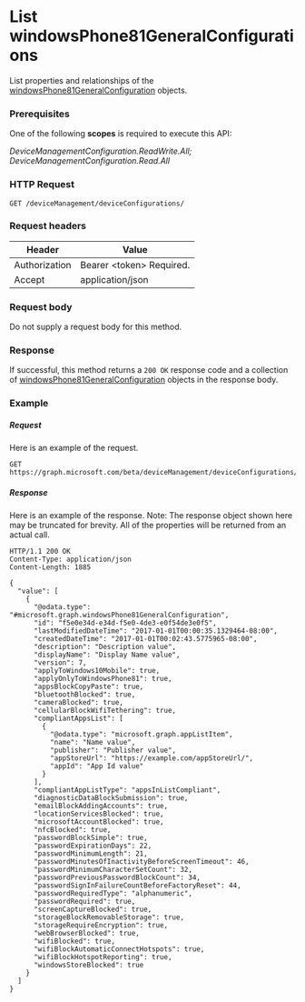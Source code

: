 ﻿# List windowsPhone81GeneralConfigurations
List properties and relationships of the [windowsPhone81GeneralConfiguration](../resources/intune_deviceconfig_windowsphone81generalconfiguration.md) objects.
### Prerequisites
One of the following **scopes** is required to execute this API:

*DeviceManagementConfiguration.ReadWrite.All; DeviceManagementConfiguration.Read.All*
### HTTP Request
<!-- {
  "blockType": "ignored"
}
-->
```http
GET /deviceManagement/deviceConfigurations/
```

### Request headers
|Header|Value|
|---|---|
|Authorization|Bearer &lt;token&gt; Required.|
|Accept|application/json|

### Request body
Do not supply a request body for this method.

### Response
If successful, this method returns a `200 OK` response code and a collection of [windowsPhone81GeneralConfiguration](../resources/intune_deviceconfig_windowsphone81generalconfiguration.md) objects in the response body.

### Example
##### Request
Here is an example of the request.
```http
GET https://graph.microsoft.com/beta/deviceManagement/deviceConfigurations/
```

##### Response
Here is an example of the response. Note: The response object shown here may be truncated for brevity. All of the properties will be returned from an actual call.
```http
HTTP/1.1 200 OK
Content-Type: application/json
Content-Length: 1885

{
  "value": [
    {
      "@odata.type": "#microsoft.graph.windowsPhone81GeneralConfiguration",
      "id": "f5e0e34d-e34d-f5e0-4de3-e0f54de3e0f5",
      "lastModifiedDateTime": "2017-01-01T00:00:35.1329464-08:00",
      "createdDateTime": "2017-01-01T00:02:43.5775965-08:00",
      "description": "Description value",
      "displayName": "Display Name value",
      "version": 7,
      "applyToWindows10Mobile": true,
      "applyOnlyToWindowsPhone81": true,
      "appsBlockCopyPaste": true,
      "bluetoothBlocked": true,
      "cameraBlocked": true,
      "cellularBlockWifiTethering": true,
      "compliantAppsList": [
        {
          "@odata.type": "microsoft.graph.appListItem",
          "name": "Name value",
          "publisher": "Publisher value",
          "appStoreUrl": "https://example.com/appStoreUrl/",
          "appId": "App Id value"
        }
      ],
      "compliantAppListType": "appsInListCompliant",
      "diagnosticDataBlockSubmission": true,
      "emailBlockAddingAccounts": true,
      "locationServicesBlocked": true,
      "microsoftAccountBlocked": true,
      "nfcBlocked": true,
      "passwordBlockSimple": true,
      "passwordExpirationDays": 22,
      "passwordMinimumLength": 21,
      "passwordMinutesOfInactivityBeforeScreenTimeout": 46,
      "passwordMinimumCharacterSetCount": 32,
      "passwordPreviousPasswordBlockCount": 34,
      "passwordSignInFailureCountBeforeFactoryReset": 44,
      "passwordRequiredType": "alphanumeric",
      "passwordRequired": true,
      "screenCaptureBlocked": true,
      "storageBlockRemovableStorage": true,
      "storageRequireEncryption": true,
      "webBrowserBlocked": true,
      "wifiBlocked": true,
      "wifiBlockAutomaticConnectHotspots": true,
      "wifiBlockHotspotReporting": true,
      "windowsStoreBlocked": true
    }
  ]
}
```



